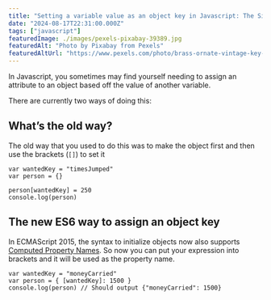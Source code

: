 ```yaml
---
title: "Setting a variable value as an object key in Javascript: The Simplest Way"
date: "2024-08-17T22:31:00.000Z"
tags: ["javascript"]
featuredImage: ./images/pexels-pixabay-39389.jpg
featuredAlt: "Photo by Pixabay from Pexels"
featuredAltUrl: "https://www.pexels.com/photo/brass-ornate-vintage-key-on-black-computer-keyboard-39389/"
---
```


In Javascript, you sometimes may find yourself needing to assign an attribute to an object based off the value of another variable.

There are currently two ways of doing this:

## What’s the old way?

The old way that you used to do this was to make the object first and then use the brackets (`[]`) to set it

```tsx
var wantedKey = "timesJumped"
var person = {}

person[wantedKey] = 250
console.log(person)
```

## The new ES6 way to assign an object key

In ECMAScript 2015, the syntax to initialize objects now also supports [Computed Property Names](https://developer.mozilla.org/en-US/docs/Web/JavaScript/Reference/Operators/Object_initializer#computed_property_names). So now you can put your expression into brackets and it will be used as the property name.

```tsx
var wantedKey = "moneyCarried"
var person = { [wantedKey]: 1500 }
console.log(person) // Should output {"moneyCarried": 1500}
```
